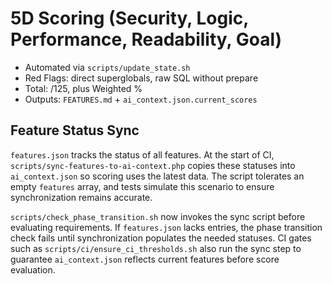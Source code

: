 # 5D Scoring (Security, Logic, Performance, Readability, Goal)

- Automated via `scripts/update_state.sh`
- Red Flags: direct superglobals, raw SQL without prepare
- Total: /125, plus Weighted %
- Outputs: `FEATURES.md` + `ai_context.json.current_scores`

## Feature Status Sync

`features.json` tracks the status of all features. At the start of CI, `scripts/sync-features-to-ai-context.php` copies these statuses into `ai_context.json` so scoring uses the latest data. The script tolerates an empty `features` array, and tests simulate this scenario to ensure synchronization remains accurate.

`scripts/check_phase_transition.sh` now invokes the sync script before evaluating requirements. If `features.json` lacks entries, the phase transition check fails until synchronization populates the needed statuses.
CI gates such as `scripts/ci/ensure_ci_thresholds.sh` also run the sync step to guarantee `ai_context.json` reflects current features before score evaluation.
